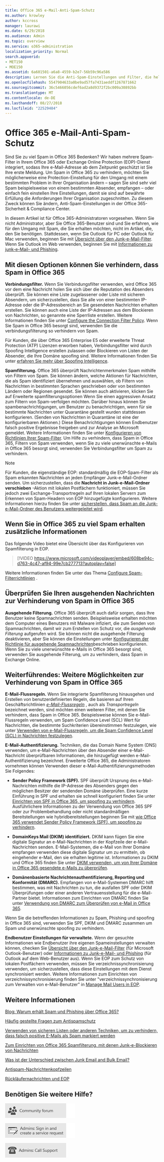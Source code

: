 ```yaml
---
title: Office 365 e-Mail-Anti-Spam-Schutz
ms.author: krowley
author: kccross
manager: laurawi
ms.date: 6/29/2018
ms.audience: Admin
ms.topic: overview
ms.service: o365-administration
localization_priority: Normal
search.appverid:
- MET150
- MOE150
ms.assetid: 6a601501-a6a8-4559-b2e7-56b59c96a586
description: Lernen Sie die Anti-Spam-Einstellungen und Filter, die helfen, dass Sie verhindern, dass Spam in Exchange Online und Office 365. Abrufen von zu viel Spam in Office 365? Sie können Ihre Spam-Filter und Anti-Spam-Richtlinieneinstellungen anpassen.
ms.openlocfilehash: 5547904633a0be9ad57fa7431aeddf1267871662
ms.sourcegitcommit: 36c5466056cdef6ad2a8d9372f2bc009a30892bb
ms.translationtype: MT
ms.contentlocale: de-DE
ms.lasthandoff: 08/27/2018
ms.locfileid: "22529484"
---
```

# <a name="office-365-email-anti-spam-protection"></a>Office 365 e-Mail-Anti-Spam-Schutz

Sind Sie zu viel Spam in Office 365 Bedenken? Wir haben mehrere Spam-Filter in Ihrem Office 365 oder Exchange Online Protection (EOP)-Dienst integriert, sodass Ihre e-Mail-Adresse ab dem Zeitpunkt geschützt ist Sie Ihre erste Meldung. Um Spam in Office 365 zu verhindern, möchten Sie möglicherweise eine Protection-Einstellung für den Umgang mit einem bestimmten Problem in Ihrer Organisation ändern – sagen Sie sind sehr viel Spam beispielsweise von einem bestimmten Absender, empfangen – oder einfach fein einstellen Ihre Einstellungen, damit sie sind auf bewährte Erfüllung die Anforderungen Ihrer Organisation zugeschnitten. Zu diesem Zweck können Sie ändern, Anti-Spam-Einstellungen in der Office 365-Sicherheit &amp; Compliance Center.
  
In diesem Artikel ist für Office 365-Administratoren vorgesehen. Wenn Sie nicht Administrator, aber Sie Office 365-Benutzer sind und Sie erfahren, wie für den Umgang mit Spam, die Sie erhalten möchten, nicht im Artikel, die, den Sie benötigen. Stattdessen, wenn Sie Outlook für PC oder Outlook für Mac verwenden, beginnen Sie mit [Übersicht über den Junk-e-Mail-Filter](https://support.office.com/article/5ae3ea8e-cf41-4fa0-b02a-3b96e21de089). Wenn Sie Outlook im Web verwenden, beginnen Sie mit [Informationen zu junk-e-Mail- und Phishing](https://support.office.com/article/86c1d76f-4d5a-4967-9647-35665dc17c31).
  
## <a name="these-options-help-you-prevent-spam-in-office-365"></a>Mit diesen Optionen können Sie verhindern, dass Spam in Office 365

 **Verbindungsfilter.** Wenn Sie Verbindungsfilter verwenden, wird Office 365 vor dem eine Nachricht holen Sie sich über die Reputation des Absenders überprüft. Sie können eine Liste zugelassener oder Liste mit sicheren Absendern, um sicherzustellen, dass Sie alle von einer bestimmten IP-Adresse oder die IP-Adressbereich an Sie gesendeten Nachrichten erhalten erstellen. Sie können auch eine Liste der IP-Adressen aus dem Blockieren von Nachrichten, so genannte eine Sperrliste erstellen. Weitere Informationen finden Sie unter [Configure the Connection Filter Policy](https://technet.microsoft.com/library/jj200718%28v=exchg.150%29.aspx). Wenn Sie Spam in Office 365 besorgt sind, verwenden Sie die verbindungsfilterung so verhindern von Spam.
  
Für Kunden, die über Office 365 Enterprise E5 oder erweiterte Threat Protection (ATP) Lizenzen erworben haben, Verbindungsfilter wird durch Spoofing Intelligence erstellen zulassen oder Blockieren von Listen der Absender, die Ihre Domäne spoofing sind. Weitere Informationen finden Sie unter [erfahren Sie mehr über Spoofing Intelligence](https://go.microsoft.com/fwlink/?LinkID=735009).
  
 **Spamfilterung.** Office 365 überprüft Nachrichtenmerkmalen Spam mithilfe von Filtern von Spam. Sie können ändern, welche Aktionen für Nachrichten, die als Spam identifiziert übernehmen und auswählen, ob Filtern von Nachrichten in bestimmten Sprachen geschrieben oder von bestimmten Ländern oder Regionen gesendet. Sie können auch aktivieren, klicken Sie auf Erweiterte spamfilterungsoptionen Wenn Sie einen aggressiven Ansatz zum Filtern von Spam-verfolgen möchten. Darüber hinaus können Sie spambenachrichtigungen, um Benutzer zu benachrichtigen, wenn für sie bestimmte Nachrichten unter Quarantäne gestellt wurden stattdessen konfigurieren. (Senden von Nachrichten in Quarantäne ist eine der konfigurierbaren Aktionen.) Diese Benachrichtigungen können Endbenutzer falsch positive Ergebnisse freigeben und zur Analyse an Microsoft gemeldet. Weitere Informationen finden Sie unter [Konfigurieren von Richtlinien Ihrer Spam-Filter](https://go.microsoft.com/fwlink/p/?LinkId=617147). Um Hilfe zu verhindern, dass Spam in Office 365, Filtern von Spam verwenden, wenn Sie zu viele unerwünschte e-Mails in Office 365 besorgt sind, verwenden Sie Verbindungsfilter um Spam zu verhindern.
  
> [!NOTE]
> Für Kunden, die eigenständige EOP: standardmäßig die EOP-Spam-Filter als Spam erkannten Nachrichten an jeden Empfänger Junk-e-Mail-Ordner senden. Um sicherzustellen, dass die **Nachricht in Junk-e-Mail-Ordner verschieben** -Aktion mit lokalen Postfächern funktioniert, müssen Sie jedoch zwei Exchange-Transportregeln auf Ihren lokalen Servern zum Erkennen von Spam-Headern von EOP hinzugefügte konfigurieren. Weitere Informationen hierzu finden Sie unter [sicherstellen, dass Spam an die Junk-e-Mail-Ordner des Benutzers weitergeleitet wird](https://technet.microsoft.com/library/jj837173%28v=exchg.150%29.aspx). 
  
## <a name="extra-information-if-you-receive-too-much-spam-in-office-365"></a>Wenn Sie in Office 365 zu viel Spam erhalten zusätzliche Informationen

Das folgende Video bietet eine Übersicht über das Konfigurieren von Spamfilterung in EOP.
  
> [!VIDEO https://www.microsoft.com/videoplayer/embed/608be94c-d763-4c47-af94-99e7cb277713?autoplay=false]
  
Weitere Informationen finden Sie unter das Thema [Configure Spam-Filterrichtlinien](https://go.microsoft.com/fwlink/p/?LinkId=617147) . 
  
## <a name="check-your-outgoing-messages-to-prevent-spam-in-office-365"></a>Überprüfen Sie Ihren ausgehenden Nachrichten zur Verhinderung von Spam in Office 365

 **Ausgehende Filterung.** Office 365 überprüft auch dafür sorgen, dass Ihre Benutzer keine Spamnachrichten senden. Beispielsweise erhalten möchten dem Computer eines Benutzers mit Malware infiziert, die zum Senden von Spamnachrichten, damit wir zum Erstellen von Schutz vor, die *ausgehende Filterung* aufgerufen wird. Sie können nicht die ausgehende Filterung deaktivieren, aber Sie können die Einstellungen unter [Konfigurieren der Richtlinie für ausgehende Spamnachrichten](https://technet.microsoft.com/library/jj200737%28v=exchg.150%29.aspx)beschrieben konfigurieren. Wenn Sie zu viele unerwünschte e-Mails in Office 365 besorgt sind, verwenden Sie ausgehende Filterung, um zu verhindern, dass Spam in Exchange Online.
  
## <a name="beyond-the-basics-more-ways-to-prevent-spam-in-office-365"></a>Weiterführendes: Weitere Möglichkeiten zur Verhinderung von Spam in Office 365
<a name="BeyondBasics"> </a>

 **E-Mail-Flussregeln.** Wenn Sie integrierte Spamfilterung hinausgehen und Erstellen von benutzerdefinierten Regeln, die basieren auf Ihren Geschäftsrichtlinien *[e-Mail-Flussregeln](https://technet.microsoft.com/library/jj919238%28v=exchg.150%29.aspx)* , auch als *Transportregeln* bezeichnet werden, sind möchten einen weiteren Filter, mit denen Sie verhindern, dass Spam in Office 365. Beispielsweise können Sie e-Mail-Flussregeln verwenden, um Spam Confidence Level (SCL) Wert für Nachrichten, die bestimmte Suchkriterien übereinstimmen festzulegen, wie unter [Verwenden von e-Mail-Flussregeln, um die Spam Confidence Level (SCL) in Nachrichten festzulegen](https://technet.microsoft.com/library/dn798345%28v=exchg.150%29.aspx). 
  
 **E-Mail-Authentifizierung.** Techniken, die das Domain Name System (DNS) verwenden, um e-Mail-Nachrichten über den Absender einer e-Mail-Nachricht überprüfbaren Informationen, die hinzugefügt werden e-Mail-Authentifizierung bezeichnet. Erweiterte Office 365, die Administratoren vornehmen können Verwenden dieser e-Mail-Authentifizierungsmethoden Sie Folgendes: 
  
- **Sender Policy Framework (SPF).** SPF überprüft Ursprung des e-Mail-Nachrichten mithilfe die IP-Adresse des Absenders gegen den möglichen Besitzer der sendenden Domäne überprüfen. Eine kurze Einführung in SPF und erhalten sie schnell konfiguriert finden Sie unter [Einrichten von SPF in Office 365, um spoofing zu verhindern](https://technet.microsoft.com/library/dn789058%28v=exchg.150%29.aspx). Ausführlichere Informationen zu der Verwendung von Office 365 SPF oder zur Problembehandlung oder nicht standardmäßigen Bereitstellungen wie hybridbereitstellungen beginnen Sie mit [wie Office 365 verwendet Sender Policy Framework (SPF), um spoofing zu verhindern](https://technet.microsoft.com/library/mt712724%28v=exchg.150%29.aspx).
    
- **DomainKeys Mail (DKIM) identifiziert.** DKIM kann fügen Sie eine digitale Signatur an e-Mail-Nachrichten in der Kopfzeile der e-Mail-Nachrichten senden. E-Mail-Systemen, die e-Mail von Ihrer Domäne empfangen verwenden diese digitale Signatur um zu ermitteln, ob eingehender e-Mail, den sie erhalten legitime ist. Informationen zu DKIM und Office 365 finden Sie unter [DKIM verwenden, um von Ihrer Domäne in Office 365 gesendete e-Mails zu überprüfen](https://technet.microsoft.com/library/mt695945%28v=exchg.150%29.aspx).
    
- **Domänenbasierte Nachrichtenauthentifizierung, Reporting und Konformität (DMARC).** Empfangen von e-Mail-Systemen DMARC hilft bestimmen, was mit Nachrichten zu tun, die ausfallen SPF oder DKIM Überprüfungen oder einer anderen Vertrauensstellung für die e-Mail-Partner bietet. Informationen zum Einrichten von DMARC finden Sie unter [Verwendung von DMARC zum Überprüfen von e-Mail in Office 365](https://technet.microsoft.com/library/mt734386%28v=exchg.150%29.aspx).
    
Wenn Sie die betreffenden Informationen zu Spam, Phishing und spoofing in Office 365 sind, verwenden Sie SPF, DKIM und DMARC zusammen um Spam und unerwünschte spoofing zu verhindern.
  
 **Endbenutzer Einstellungen für verwaltete.** Wenn der gesuchte Informationen wie Endbenutzer ihre eigenen Spameinstellungen verwalten können, checken Sie [Übersicht über den Junk-e-Mail-Filter](https://go.microsoft.com/fwlink/?LinkId=270065) (für Microsoft Outlook-Benutzer) oder [Informationen zu Junk-e-Mail- und Phishing](https://go.microsoft.com/fwlink/?LinkId=270068) (für Outlook auf dem Web-Benutzer aus). Wenn Sie EOP zum Schutz von lokalen Postfächern verwenden, müssen Sie verzeichnissynchronisierung verwenden, um sicherzustellen, dass diese Einstellungen mit dem Dienst synchronisiert werden. Weitere Informationen zum Einrichten von verzeichnissynchronisierung finden Sie unter "verzeichnissynchronisierung zum Verwalten von e-Mail-Benutzer" in [Manage Mail Users in EOP](https://technet.microsoft.com/library/dn636911%28v=exchg.150%29.aspx).
  
## <a name="for-more-information"></a>Weitere Informationen
<a name="BeyondBasics"> </a>

[Blog: Warum erhält Spam und Phishing über Office 365?](https://go.microsoft.com/fwlink/?LinkId=528179 )
  
[Häufig gestellte Fragen zum Antispamschutz](https://technet.microsoft.com/library/jj937231%28v=exchg.150%29.aspx)
  
[Verwenden von sicheren Listen oder anderen Techniken, um zu verhindern, dass falsch positive E-Mails als Spam markiert werden](prevent-email-from-being-marked-as-spam-0.md)
  
[Zum Einrichten von Office 365 Spamfilterung, mit denen Junk-e-Blockieren von Nachrichten](block-email-spam-to-prevent-false-negatives.md)
  
[Was ist der Unterschied zwischen Junk Email and Bulk Email?](https://technet.microsoft.com/library/dn720441%28v=exchg.150%29.aspx)
  
[Antispam-Nachrichtenkopfzeilen](https://technet.microsoft.com/library/dn205071%28v=exchg.150%29.aspx)
  
[Rückläufernachrichten und EOP](https://technet.microsoft.com/library/dn499795%28v=exchg.150%29.aspx)
  
## <a name="still-need-help"></a>Benötigen Sie weitere Hilfe?
<a name="BeyondBasics"> </a>

[![Erhalten von Hilfe in den Communityforen von Office 365](media/12a746cc-184b-4288-908c-f718ce9c4ba5.png)](https://go.microsoft.com/fwlink/p/?LinkId=518605)
  
[![Administratoren: Anmelden und Serviceanfrage erstellen](media/10862798-181d-47a5-ae4f-3f8d5a2874d4.png)]( https://go.microsoft.com/fwlink/p/?LinkId=519124)
  
[![Administratoren: Support kontaktieren](media/9f262e67-e8c9-4fc0-85c2-b3f4cfbc064e.png)](https://go.microsoft.com/fwlink/p/?LinkID=518322)
  

